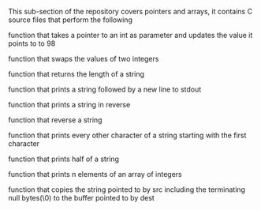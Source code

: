 This sub-section of the repository covers pointers and arrays, it contains C source files that perform the following

function that takes a pointer to an int as parameter and updates the value it points to to 98

function that swaps the values of two integers

function that returns the length of a string

function that prints a string followed by a new line to stdout

function that prints a string in reverse 

function that reverse a string

function that prints every other character of a string starting with the first character

function that prints half of a string 

function that prints n elements of an array of integers

function that copies the string pointed to by src including the terminating null bytes(\0) to the buffer pointed to by dest


